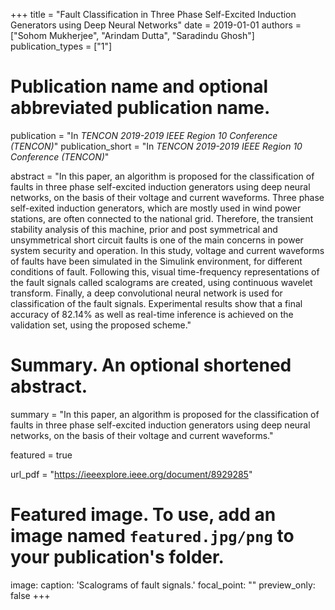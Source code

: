 +++
title = "Fault Classification in Three Phase Self-Excited Induction Generators using Deep Neural Networks"
date = 2019-01-01
authors = ["Sohom Mukherjee", "Arindam Dutta", "Saradindu Ghosh"]
publication_types = ["1"]

# Publication name and optional abbreviated publication name.
publication = "In *TENCON 2019-2019 IEEE Region 10 Conference (TENCON)*"
publication_short = "In *TENCON 2019-2019 IEEE Region 10 Conference (TENCON)*"

abstract = "In this paper, an algorithm is proposed for the classification of faults in three phase self-excited induction generators using deep neural networks, on the basis of their voltage and current waveforms. Three phase self-exited induction generators, which are mostly used in wind power stations, are often connected to the national grid. Therefore, the transient stability analysis of this machine, prior and post symmetrical and unsymmetrical short circuit faults is one of the main concerns in power system security and operation. In this study, voltage and current waveforms of faults have been simulated in the Simulink environment, for different conditions of fault. Following this, visual time-frequency representations of the fault signals called scalograms are created, using continuous wavelet transform. Finally, a deep convolutional neural network is used for classification of the fault signals. Experimental results show that a final accuracy of 82.14% as well as real-time inference is achieved on the validation set, using the proposed scheme."

# Summary. An optional shortened abstract.
summary = "In this paper, an algorithm is proposed for the classification of faults in three phase self-excited induction generators using deep neural networks, on the basis of their voltage and current waveforms."

featured = true

url_pdf = "https://ieeexplore.ieee.org/document/8929285"

# Featured image. To use, add an image named `featured.jpg/png` to your publication's folder. 

image:
  caption: 'Scalograms of fault signals.'
  focal_point: ""
  preview_only: false
+++

